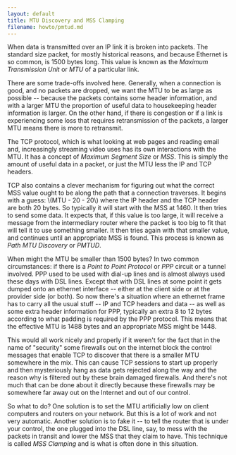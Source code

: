 ```yaml
---
layout: default
title: MTU Discovery and MSS Clamping
filename: howto/pmtud.md
---
```


When data is transmitted over an IP link it is broken into
packets. The standard size packet, for mostly historical reasons, and
because Ethernet is so common, is 1500 bytes long. This value is known
as the *Maximum Transmission Unit* or *MTU* of a particular link.

There are some trade-offs involved here. Generally, when a connection
is good, and no packets are dropped, we want the MTU to be as large as
possible -- because the packets contains some header information, and
with a larger MTU the proportion of useful data to housekeeping header
information is larger. On the other hand, if there is congestion or if
a link is experiencing some loss that requires retransmission of the
packets, a larger MTU means there is more to retransmit.

The TCP protocol, which is what looking at web pages and reading email
and, increasingly streaming video uses has its own interactions with
the MTU. It has a concept of *Maximum Segment Size* or *MSS*. This is
simply the amount of useful data in a packet, or just the MTU less
the IP and TCP headers.

TCP also contains a clever mechanism for figuring out what the correct
MSS value ought to be along the path that a connection traverses. It
begins with a guess: \\(MTU - 20 - 20\\) where the IP header and the
TCP header are both 20 bytes. So typically it will start with the MSS
at 1460. It then tries to send some data. It expects that, if this
value is too large, it will receive a message from the intermediary
router where the packet is too big to fit that will tell it to use
something smaller. It then tries again with that smaller value, and
continues until an appropriate MSS is found. This process is known as
*Path MTU Discovery* or *PMTUD*.

When might the MTU be smaller than 1500 bytes? In two common
circumstances: if there is a *Point to Point Protocol* or *PPP*
circuit or a tunnel involved. PPP used to be used with dial-up lines
and is almost always used these days with DSL lines. Except that with
DSL lines at some point it gets dumped onto an ethernet interface --
either at the client side or at the provider side (or both). So now
there's a situation where an ethernet frame has to carry all the usual
stuff -- IP and TCP headers and data -- as well as some extra header
information for PPP, typically an extra 8 to 12 bytes according to
what padding is required by the PPP protocol. This means that the
effective MTU is 1488 bytes and an appropriate MSS might be 1448.

This would all work nicely and properly if it weren't for the fact
that in the name of "security" some firewalls out on the internet
block the control messages that enable TCP to discover that there
is a smaller MTU somewhere in the mix. This can cause TCP sessions to
start up properly and then mysteriously hang as data gets rejected
along the way and the reason why is filtered out by these brain
damaged firewalls. And there's not much that can be done about it
directly because these firewalls may be somewhere far away out on the
Internet and out of our control.

So what to do? One solution is to set the MTU artificially low on
client computers and routers on your network. But this is a lot of
work and not very automatic. Another solution is to fake it -- to tell
the router that is under your control, the one plugged into the DSL
line, say, to mess with the packets in transit and lower the MSS that
they claim to have. This technique is called *MSS Clamping* and is
what is often done in this situation.

